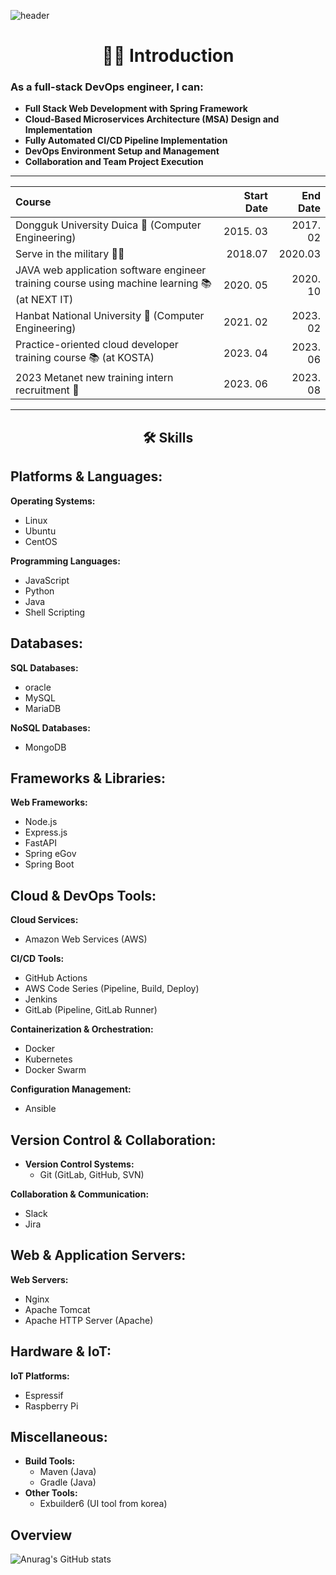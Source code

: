 ![header](https://capsule-render.vercel.app/api?type=waving&color=auto&height=300&section=header&text=welcome!&fontSize=90&animation=fadeIn&fontAlignY=38&desc=bong44%20GitHub%20Repo&descAlignY=51&descAlign=62)

 <div align="center">
   <h1>🙋‍♂️ Introduction</h1>
 </div>
 
  ### **As a full-stack DevOps engineer, I can:**

- **Full Stack Web Development with Spring Framework**
- **Cloud-Based Microservices Architecture (MSA) Design and Implementation**
- **Fully Automated CI/CD Pipeline Implementation**
- **DevOps Environment Setup and Management**
- **Collaboration and Team Project Execution**


---

|Course|Start Date|End Date|
|:---|---:|---:|
|Dongguk University Duica 🏫 (Computer Engineering)|2015. 03|2017. 02|
|Serve in the military 💂‍♂️|2018.07|2020.03|
|JAVA web application software engineer training course using machine learning 📚 (at NEXT IT)|2020. 05|2020. 10|
|Hanbat National University 🏫 (Computer Engineering)|2021. 02|2023. 02|
|Practice-oriented cloud developer training course 📚 (at KOSTA)|2023. 04|2023. 06|
|2023 Metanet new training intern recruitment 🏢 |2023. 06|2023. 08|

---

 <div align="center">
   <h2>🛠 Skills</h2>
 </div>

  ## ****Platforms & Languages:****

**Operating Systems:**

- Linux
- Ubuntu
- CentOS

**Programming Languages:**

- JavaScript
- Python
- Java
- Shell Scripting

## ****Databases:****

**SQL Databases:**

- oracle
- MySQL
- MariaDB

**NoSQL Databases:**

- MongoDB

## ****Frameworks & Libraries:****

**Web Frameworks:**

- Node.js
- Express.js
- FastAPI
- Spring eGov
- Spring Boot

## ****Cloud & DevOps Tools:****

**Cloud Services:**

- Amazon Web Services (AWS)

**CI/CD Tools:**

- GitHub Actions
- AWS Code Series (Pipeline, Build, Deploy)
- Jenkins
- GitLab (Pipeline, GitLab Runner)

**Containerization & Orchestration:**

- Docker
- Kubernetes
- Docker Swarm

**Configuration Management:**

- Ansible

## ****Version Control & Collaboration:****

- **Version Control Systems:**
    - Git (GitLab, GitHub, SVN)

**Collaboration & Communication:**

- Slack
- Jira

## ****Web & Application Servers:****

**Web Servers:**

- Nginx
- Apache Tomcat
- Apache HTTP Server (Apache)

## ****Hardware & IoT:****

**IoT Platforms:**

- Espressif
- Raspberry Pi

## ****Miscellaneous:****

- **Build Tools:**
    - Maven (Java)
    - Gradle (Java)
- **Other Tools:**
    - Exbuilder6 (UI tool from korea)

## Overview

![Anurag's GitHub stats](https://github-readme-stats.vercel.app/api?username=bong44&show_icons=true)

<!--
**bong44/bong44** is a ✨ _special_ ✨ repository because its `README.md` (this file) appears on your GitHub profile.

Here are some ideas to get you started:

- 🔭 I’m currently working on ...
- 🌱 I’m currently learning ...
- 👯 I’m looking to collaborate on ...
- 🤔 I’m looking for help with ...
- 💬 Ask me about ...
- 📫 How to reach me: ...
- 😄 Pronouns: ...
- ⚡ Fun fact: ...
-->
